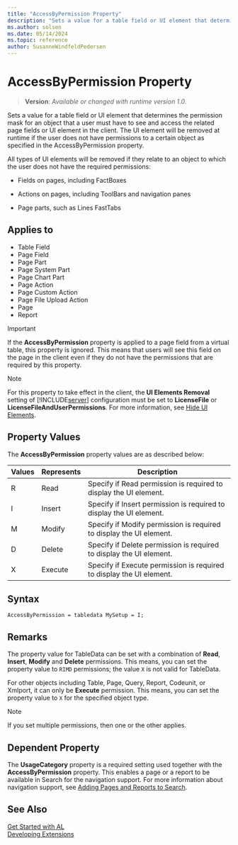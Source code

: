 ```yaml
---
title: "AccessByPermission Property"
description: "Sets a value for a table field or UI element that determines the permission mask for an object that a user must have to see and access the related page fields or UI element in the client."
ms.author: solsen
ms.date: 05/14/2024
ms.topic: reference
author: SusanneWindfeldPedersen
---
```

[//]: # (START>DO_NOT_EDIT)
[//]: # (IMPORTANT:Do not edit any of the content between here and the END>DO_NOT_EDIT.)
[//]: # (Any modifications should be made in the .xml files in the ModernDev repo.)
# AccessByPermission Property
> **Version**: _Available or changed with runtime version 1.0._

Sets a value for a table field or UI element that determines the permission mask for an object that a user must have to see and access the related page fields or UI element in the client. The UI element will be removed at runtime if the user does not have permissions to a certain object as specified in the AccessByPermission property.

All types of UI elements will be removed if they relate to an object to which the user does not have the required permissions:

-   Fields on pages, including FactBoxes

-   Actions on pages, including ToolBars and navigation panes

-   Page parts, such as Lines FastTabs

   

## Applies to
-   Table Field
-   Page Field
-   Page Part
-   Page System Part
-   Page Chart Part
-   Page Action
-   Page Custom Action
-   Page File Upload Action
-   Page
-   Report

[//]: # (IMPORTANT: END>DO_NOT_EDIT)


> [!IMPORTANT]  
>  If the **AccessByPermission** property is applied to a page field from a virtual table, this property is ignored. This means that users will see this field on the page in the client even if they do not have the permissions that are required by this property.

> [!NOTE]  
>  For this property to take effect in the client, the **UI Elements Removal** setting of [!INCLUDE[server](../includes/server.md)] configuration must be set to **LicenseFile** or **LicenseFileAndUserPermissions**. For more information, see [Hide UI Elements](../../administration/hide-ui-elements.md).  

## Property Values  

The **AccessByPermission** property values are as described below: 

| Values   |Represents  |Description   |
|----------|------------|-------------------------------------------------------|
|R         |Read        |Specify if Read permission is required to display the UI element.|
|I         |Insert      |Specify if Insert permission is required to display the UI element.| 
|M         |Modify      |Specify if Modify permission is required to display the UI element.
|D         |Delete      |Specify if Delete permission is required to display the UI element.|
|X         |Execute     |Specify if Execute permission is required to display the UI element.|

## Syntax
```AL
AccessByPermission = tabledata MySetup = I; 
```

## Remarks

The property value for TableData can be set with a combination of **Read**, **Insert**, **Modify** and **Delete** permissions. This means, you can set the property value to ``RIMD`` permissions; the value ``X`` is not valid for TableData. 

For other objects including Table, Page, Query, Report, Codeunit, or Xmlport, it can only be **Execute** permission. This means, you can set the property value to ``X`` for the specified object type. 

> [!NOTE]  
>  If you set multiple permissions, then one or the other applies. 

## Dependent Property

The **UsageCategory** property is a required setting used together with the **AccessByPermission** property. This enables a page or a report to be available in Search for the navigation support. For more information about navigation support, see [Adding Pages and Reports to Search](../devenv-al-menusuite-functionality.md).  

## See Also  
[Get Started with AL](../devenv-get-started.md)  
[Developing Extensions](../devenv-dev-overview.md)  